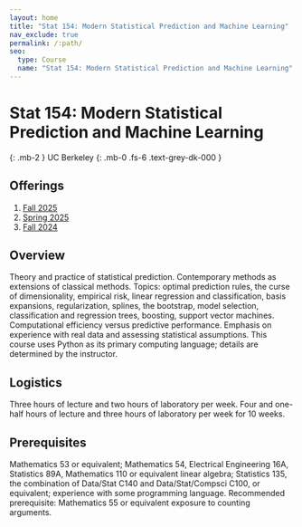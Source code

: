 ```yaml
---
layout: home
title: "Stat 154: Modern Statistical Prediction and Machine Learning"
nav_exclude: true
permalink: /:path/
seo:
  type: Course
  name: "Stat 154: Modern Statistical Prediction and Machine Learning"
---
```


# Stat 154: Modern Statistical Prediction and Machine Learning
{: .mb-2 }
UC Berkeley
{: .mb-0 .fs-6 .text-grey-dk-000 }



## Offerings

1. [Fall 2025](fall-2025)
1. [Spring 2025](spring-2025)
1. [Fall 2024](fall-2024)




## Overview

Theory and practice of statistical prediction. Contemporary methods as extensions of classical methods. Topics: optimal prediction rules, the curse of dimensionality, empirical risk, linear regression and classification, basis expansions, regularization, splines, the bootstrap, model selection, classification and regression trees, boosting, support vector machines. Computational efficiency versus predictive performance. Emphasis on experience with real data and assessing statistical assumptions. This course uses Python as its primary computing language; details are determined by the instructor.

## Logistics

Three hours of lecture and two hours of laboratory per week. Four and one-half hours of lecture and three hours of laboratory per week for 10 weeks. 

## Prerequisites

Mathematics 53 or equivalent; Mathematics 54, Electrical Engineering 16A, Statistics 89A, Mathematics 110 or equivalent linear algebra; Statistics 135, the combination of Data/Stat C140 and Data/Stat/Compsci C100, or equivalent; experience with some programming language. Recommended prerequisite: Mathematics 55 or equivalent exposure to counting arguments.
